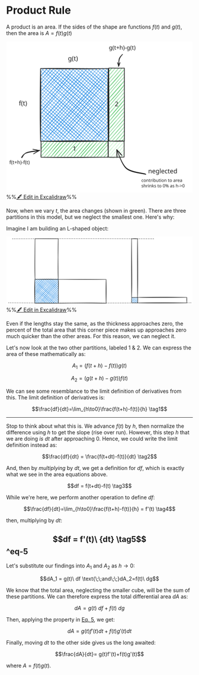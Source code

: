 # Product Rule

A product is an area. If the sides of the shape are functions $f(t)$ and $g(t)$, then the area is $A=f(t)g(t)$

![](../../../media/excalidraw/excalidraw-2025-01-13-22.22.46.excalidraw.svg)
%%[🖋 Edit in Excalidraw](../../../media/excalidraw/excalidraw-2025-01-13-22.22.46.excalidraw.md)%%

Now, when we vary $t$, the area changes (shown in green). There are three partitions in this model, but we neglect the smallest one. Here's why:

Imagine I am building an L-shaped object:

![](../../../media/excalidraw/excalidraw-2025-01-13-22.41.22.excalidraw.svg)
%%[🖋 Edit in Excalidraw](../../../media/excalidraw/excalidraw-2025-01-13-22.41.22.excalidraw.md)%%

Even if the lengths stay the same, as the thickness approaches zero, the percent of the total area that this corner piece makes up approaches zero much quicker than the other areas. For this reason, we can neglect it.

Let's now look at the two other partitions, labeled 1 & 2. We can express the area of these mathematically as:

$$A_1=\big( f(t+h)-f(t) \big)g(t)$$

$$A_2=\big( g(t+h)-g(t) \big)f(t)$$

We can see some resemblance to the limit definition of derivatives from this. The limit definition of derivatives is:

$$\frac{df}{dt}=\lim_{h\to0}\frac{f(t+h)-f(t)}{h} \tag1$$

--- 

Stop to think about what this is. We advance $f(t)$ by $h$, then normalize the difference using $h$ to get the slope (rise over run). However, this step $h$ that we are doing *is* $dt$ after approaching $0$. Hence, we could write the limit definition instead as:

$$\frac{df}{dt} = \frac{f(t+dt)-f(t)}{dt} \tag2$$

And, then by *multiplying* by $dt$, we get a definition for $df$, which is exactly what we see in the area equations above.

$$df = f(t+dt)-f(t) \tag3$$

While we're here, we perform another operation to define $df$:

$$\frac{df}{dt}=\lim_{h\to0}\frac{f(t+h)-f(t)}{h} = f'(t) \tag4$$

then, multiplying by $dt$:

$$df = f'(t)\ {dt} \tag5$$
^eq-5
---

Let's substitute our findings into $A_1$ and $A_2$ as $h \to 0$:

$$dA_1 = g(t)\ df \text{\;\;and\;\;}dA_2=f(t)\ dg$$

We know that the total area, neglecting the smaller cube, will be the sum of these partitions. We can therefore express the total differential area $dA$ as:

$$dA = g(t)\ df + f(t)\ dg$$

Then, applying the property in [Eq. 5](#^eq-5), we get:

$$dA = g(t)f'(t)dt + f(t)g'(t)dt$$

Finally, moving $dt$ to the other side gives us the long awaited:

$$\frac{dA}{dt}= g(t)f'(t)+f(t)g'(t)$$

where $A=f(t)g(t)$.